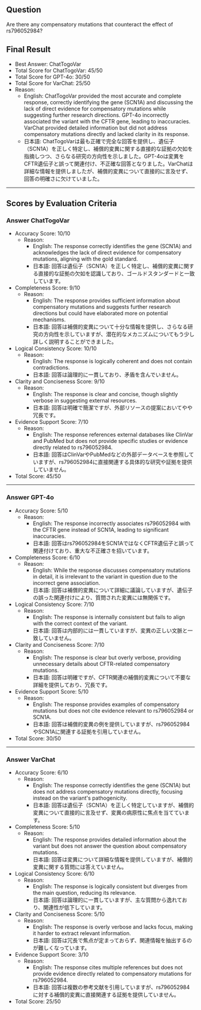 ## Question

Are there any compensatory mutations that counteract the effect of rs796052984?

## Final Result

- Best Answer: ChatTogoVar
- Total Score for ChatTogoVar: 45/50
- Total Score for GPT-4o: 30/50
- Total Score for VarChat: 25/50
- Reason:
  - English: ChatTogoVar provided the most accurate and complete response, correctly identifying the gene (SCN1A) and discussing the lack of direct evidence for compensatory mutations while suggesting further research directions. GPT-4o incorrectly associated the variant with the CFTR gene, leading to inaccuracies. VarChat provided detailed information but did not address compensatory mutations directly and lacked clarity in its response.
  - 日本語: ChatTogoVarは最も正確で完全な回答を提供し、遺伝子（SCN1A）を正しく特定し、補償的変異に関する直接的な証拠の欠如を指摘しつつ、さらなる研究の方向性を示しました。GPT-4oは変異をCFTR遺伝子と誤って関連付け、不正確な回答となりました。VarChatは詳細な情報を提供しましたが、補償的変異について直接的に言及せず、回答の明確さに欠けていました。

---

## Scores by Evaluation Criteria

### Answer ChatTogoVar
- Accuracy Score: 10/10
  - Reason: 
    - English: The response correctly identifies the gene (SCN1A) and acknowledges the lack of direct evidence for compensatory mutations, aligning with the gold standard.
    - 日本語: 回答は遺伝子（SCN1A）を正しく特定し、補償的変異に関する直接的な証拠の欠如を認識しており、ゴールドスタンダードと一致しています。
- Completeness Score: 9/10
  - Reason: 
    - English: The response provides sufficient information about compensatory mutations and suggests further research directions but could have elaborated more on potential mechanisms.
    - 日本語: 回答は補償的変異について十分な情報を提供し、さらなる研究の方向性を示していますが、潜在的なメカニズムについてもう少し詳しく説明することができました。
- Logical Consistency Score: 10/10
  - Reason: 
    - English: The response is logically coherent and does not contain contradictions.
    - 日本語: 回答は論理的に一貫しており、矛盾を含んでいません。
- Clarity and Conciseness Score: 9/10
  - Reason: 
    - English: The response is clear and concise, though slightly verbose in suggesting external resources.
    - 日本語: 回答は明確で簡潔ですが、外部リソースの提案においてやや冗長です。
- Evidence Support Score: 7/10
  - Reason: 
    - English: The response references external databases like ClinVar and PubMed but does not provide specific studies or evidence directly related to rs796052984.
    - 日本語: 回答はClinVarやPubMedなどの外部データベースを参照していますが、rs796052984に直接関連する具体的な研究や証拠を提供していません。
- Total Score: 45/50

---

### Answer GPT-4o
- Accuracy Score: 5/10
  - Reason: 
    - English: The response incorrectly associates rs796052984 with the CFTR gene instead of SCN1A, leading to significant inaccuracies.
    - 日本語: 回答はrs796052984をSCN1AではなくCFTR遺伝子と誤って関連付けており、重大な不正確さを招いています。
- Completeness Score: 6/10
  - Reason: 
    - English: While the response discusses compensatory mutations in detail, it is irrelevant to the variant in question due to the incorrect gene association.
    - 日本語: 回答は補償的変異について詳細に議論していますが、遺伝子の誤った関連付けにより、質問された変異には無関係です。
- Logical Consistency Score: 7/10
  - Reason: 
    - English: The response is internally consistent but fails to align with the correct context of the variant.
    - 日本語: 回答は内部的には一貫していますが、変異の正しい文脈と一致していません。
- Clarity and Conciseness Score: 7/10
  - Reason: 
    - English: The response is clear but overly verbose, providing unnecessary details about CFTR-related compensatory mutations.
    - 日本語: 回答は明確ですが、CFTR関連の補償的変異について不要な詳細を提供しており、冗長です。
- Evidence Support Score: 5/10
  - Reason: 
    - English: The response provides examples of compensatory mutations but does not cite evidence relevant to rs796052984 or SCN1A.
    - 日本語: 回答は補償的変異の例を提供していますが、rs796052984やSCN1Aに関連する証拠を引用していません。
- Total Score: 30/50

---

### Answer VarChat
- Accuracy Score: 6/10
  - Reason: 
    - English: The response correctly identifies the gene (SCN1A) but does not address compensatory mutations directly, focusing instead on the variant's pathogenicity.
    - 日本語: 回答は遺伝子（SCN1A）を正しく特定していますが、補償的変異について直接的に言及せず、変異の病原性に焦点を当てています。
- Completeness Score: 5/10
  - Reason: 
    - English: The response provides detailed information about the variant but does not answer the question about compensatory mutations.
    - 日本語: 回答は変異について詳細な情報を提供していますが、補償的変異に関する質問には答えていません。
- Logical Consistency Score: 6/10
  - Reason: 
    - English: The response is logically consistent but diverges from the main question, reducing its relevance.
    - 日本語: 回答は論理的に一貫していますが、主な質問から逸れており、関連性が低下しています。
- Clarity and Conciseness Score: 5/10
  - Reason: 
    - English: The response is overly verbose and lacks focus, making it harder to extract relevant information.
    - 日本語: 回答は冗長で焦点が定まっておらず、関連情報を抽出するのが難しくなっています。
- Evidence Support Score: 3/10
  - Reason: 
    - English: The response cites multiple references but does not provide evidence directly related to compensatory mutations for rs796052984.
    - 日本語: 回答は複数の参考文献を引用していますが、rs796052984に対する補償的変異に直接関連する証拠を提供していません。
- Total Score: 25/50